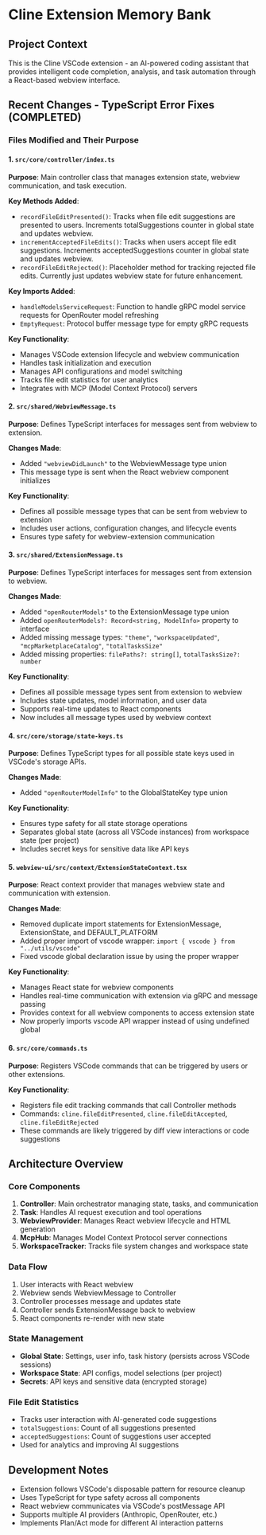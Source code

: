 # Cline Extension Memory Bank

## Project Context
This is the Cline VSCode extension - an AI-powered coding assistant that provides intelligent code completion, analysis, and task automation through a React-based webview interface.

## Recent Changes - TypeScript Error Fixes (COMPLETED)

### Files Modified and Their Purpose

#### 1. `src/core/controller/index.ts`
**Purpose**: Main controller class that manages extension state, webview communication, and task execution.

**Key Methods Added**:
- `recordFileEditPresented()`: Tracks when file edit suggestions are presented to users. Increments totalSuggestions counter in global state and updates webview.
- `incrementAcceptedFileEdits()`: Tracks when users accept file edit suggestions. Increments acceptedSuggestions counter in global state and updates webview.
- `recordFileEditRejected()`: Placeholder method for tracking rejected file edits. Currently just updates webview state for future enhancement.

**Key Imports Added**:
- `handleModelsServiceRequest`: Function to handle gRPC model service requests for OpenRouter model refreshing
- `EmptyRequest`: Protocol buffer message type for empty gRPC requests

**Key Functionality**:
- Manages VSCode extension lifecycle and webview communication
- Handles task initialization and execution
- Manages API configurations and model switching
- Tracks file edit statistics for user analytics
- Integrates with MCP (Model Context Protocol) servers

#### 2. `src/shared/WebviewMessage.ts`
**Purpose**: Defines TypeScript interfaces for messages sent from webview to extension.

**Changes Made**:
- Added `"webviewDidLaunch"` to the WebviewMessage type union
- This message type is sent when the React webview component initializes

**Key Functionality**:
- Defines all possible message types that can be sent from webview to extension
- Includes user actions, configuration changes, and lifecycle events
- Ensures type safety for webview-extension communication

#### 3. `src/shared/ExtensionMessage.ts`
**Purpose**: Defines TypeScript interfaces for messages sent from extension to webview.

**Changes Made**:
- Added `"openRouterModels"` to the ExtensionMessage type union
- Added `openRouterModels?: Record<string, ModelInfo>` property to interface
- Added missing message types: `"theme"`, `"workspaceUpdated"`, `"mcpMarketplaceCatalog"`, `"totalTasksSize"`
- Added missing properties: `filePaths?: string[]`, `totalTasksSize?: number`

**Key Functionality**:
- Defines all possible message types sent from extension to webview
- Includes state updates, model information, and user data
- Supports real-time updates to React components
- Now includes all message types used by webview context

#### 4. `src/core/storage/state-keys.ts`
**Purpose**: Defines TypeScript types for all possible state keys used in VSCode's storage APIs.

**Changes Made**:
- Added `"openRouterModelInfo"` to the GlobalStateKey type union

**Key Functionality**:
- Ensures type safety for all state storage operations
- Separates global state (across all VSCode instances) from workspace state (per project)
- Includes secret keys for sensitive data like API keys

#### 5. `webview-ui/src/context/ExtensionStateContext.tsx`
**Purpose**: React context provider that manages webview state and communication with extension.

**Changes Made**:
- Removed duplicate import statements for ExtensionMessage, ExtensionState, and DEFAULT_PLATFORM
- Added proper import of vscode wrapper: `import { vscode } from "../utils/vscode"`
- Fixed vscode global declaration issue by using the proper wrapper

**Key Functionality**:
- Manages React state for webview components
- Handles real-time communication with extension via gRPC and message passing
- Provides context for all webview components to access extension state
- Now properly imports vscode API wrapper instead of using undefined global

#### 6. `src/core/commands.ts`
**Purpose**: Registers VSCode commands that can be triggered by users or other extensions.

**Key Functionality**:
- Registers file edit tracking commands that call Controller methods
- Commands: `cline.fileEditPresented`, `cline.fileEditAccepted`, `cline.fileEditRejected`
- These commands are likely triggered by diff view interactions or code suggestions

## Architecture Overview

### Core Components
1. **Controller**: Main orchestrator managing state, tasks, and communication
2. **Task**: Handles AI request execution and tool operations  
3. **WebviewProvider**: Manages React webview lifecycle and HTML generation
4. **McpHub**: Manages Model Context Protocol server connections
5. **WorkspaceTracker**: Tracks file system changes and workspace state

### Data Flow
1. User interacts with React webview
2. Webview sends WebviewMessage to Controller
3. Controller processes message and updates state
4. Controller sends ExtensionMessage back to webview
5. React components re-render with new state

### State Management
- **Global State**: Settings, user info, task history (persists across VSCode sessions)
- **Workspace State**: API configs, model selections (per project)
- **Secrets**: API keys and sensitive data (encrypted storage)

### File Edit Statistics
- Tracks user interaction with AI-generated code suggestions
- `totalSuggestions`: Count of all suggestions presented
- `acceptedSuggestions`: Count of suggestions user accepted
- Used for analytics and improving AI suggestions

## Development Notes
- Extension follows VSCode's disposable pattern for resource cleanup
- Uses TypeScript for type safety across all components
- React webview communicates via VSCode's postMessage API
- Supports multiple AI providers (Anthropic, OpenRouter, etc.)
- Implements Plan/Act mode for different AI interaction patterns
